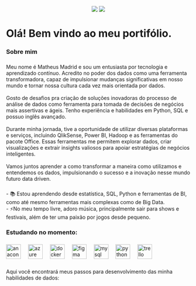 <div align="center"> 
  <a href = "mailto:mthmadridc@gmail.com"><img src="https://img.shields.io/badge/-Gmail-%23333?style=for-the-badge&logo=gmail&logoColor=white" target="_blank"></a>
  <a href="https://www.linkedin.com/in/matheus-madrid/" target="_blank"><img src="https://img.shields.io/badge/-LinkedIn-%230077B5?style=for-the-badge&logo=linkedin&logoColor=white" target="_blank"></a> 
</div>

<h1 align="left">Olá! Bem vindo ao meu portifólio.</h1>

###

<h3 align="left">Sobre mim</h3>

###

<p align="left">Meu nome é Matheus Madrid e sou um entusiasta por tecnologia e aprendizado contínuo. Acredito no poder dos dados como uma ferramenta transformadora, capaz de impulsionar mudanças significativas em nosso mundo e tornar nossa cultura cada vez mais orientada por dados. <br><br>Gosto de desafios pra criação de soluções inovadoras do processo de análise de dados como ferramenta para tomada de decisões de negócios mais assertivas e ágeis. Tenho experiência e habilidades em Python, SQL e possuo inglês avançado. <br><br>Durante minha jornada, tive a oportunidade de utilizar diversas plataformas e serviços, incluindo QlikSense, Power BI, Hadoop e as ferramentas do pacote Office. Essas ferramentas me permitem explorar dados, criar visualizações e extrair insights valiosos para apoiar estratégias de negócios inteligentes.<br><br>Vamos juntos aprender a como transformar a maneira como utilizamos e entendemos os dados, impulsionando o sucesso e a inovação nesse mundo futuro data driven.</p>

###

<p align="left">- 📚 Estou aprendendo desde estatística, SQL, Python e ferramentas de BI, como até mesmo ferramentas mais complexas como de Big Data.<br>- ⚡No meu tempo livre, adoro música, principalmente sair para shows e festivais, além de ter uma paixão por jogos desde pequeno.</p>

###

<h3 align="left">Estudando no momento:</h3>

###

<div align="left">
  <img src="https://cdn.jsdelivr.net/gh/devicons/devicon/icons/anaconda/anaconda-original.svg" height="40" alt="anaconda logo"  />
  <img width="12" />
  <img src="https://cdn.jsdelivr.net/gh/devicons/devicon/icons/azure/azure-original.svg" height="40" alt="azure logo"  />
  <img width="12" />
  <img src="https://cdn.jsdelivr.net/gh/devicons/devicon/icons/docker/docker-original.svg" height="40" alt="docker logo"  />
  <img width="12" />
  <img src="https://cdn.jsdelivr.net/gh/devicons/devicon/icons/figma/figma-original.svg" height="40" alt="figma logo"  />
  <img width="12" />
  <img src="https://cdn.jsdelivr.net/gh/devicons/devicon/icons/mysql/mysql-original.svg" height="40" alt="mysql logo"  />
  <img width="12" />
  <img src="https://cdn.jsdelivr.net/gh/devicons/devicon/icons/python/python-original.svg" height="40" alt="python logo"  />
  <img width="12" />
  <img src="https://cdn.jsdelivr.net/gh/devicons/devicon/icons/trello/trello-plain.svg" height="40" alt="trello logo"  />
</div>

###

<p align="left">Aqui você encontrará meus passos para desenvolvimento das minha habilidades de dados:</p>

###



